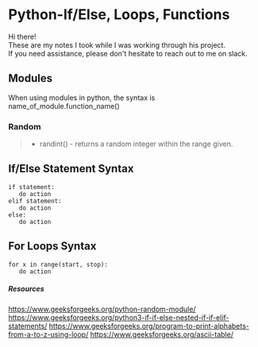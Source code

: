 # Python-If/Else, Loops, Functions

Hi there! <br>
These are my notes I took while I was working through his project. <br>
If you need assistance, please don't hesitate to reach out to me on slack. <br>

## Modules

When using modules in python, the syntax is name_of_module.function_name()

### Random

>- randint() - returns a random integer within the range given.

## If/Else Statement Syntax

```
if statement:
   do action
elif statement:
   do action
else:
   do action
```

## For Loops Syntax

```
for x in range(start, stop):
   do action
```

##### Resources

https://www.geeksforgeeks.org/python-random-module/
https://www.geeksforgeeks.org/python3-if-if-else-nested-if-if-elif-statements/
https://www.geeksforgeeks.org/program-to-print-alphabets-from-a-to-z-using-loop/
https://www.geeksforgeeks.org/ascii-table/
